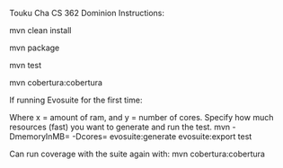 Touku Cha CS 362 Dominion Instructions:

mvn clean install

mvn package

mvn test

mvn cobertura:cobertura

If running Evosuite for the first time:

Where x = amount of ram, and y = number of cores.  Specify how much resources (fast) you want to generate and run the test.
mvn -DmemoryInMB=<x> -Dcores=<y> evosuite:generate evosuite:export test

Can run coverage with the suite again with: mvn cobertura:cobertura
